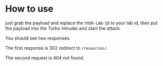 # How to use
just grab the payload and replace the `YOUR-LAB-ID` to your lab id, then put the payload into the Turbo intruder and start the attack.

You should see two responses.

The first response is 302 redirect to `/resources/`.

The second request is 404 not found.
